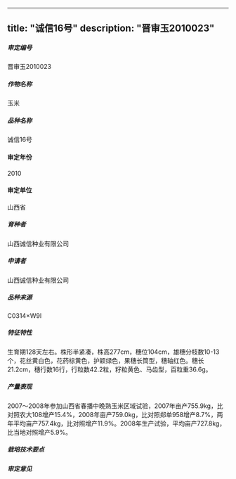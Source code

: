 
---
title: "诚信16号"
description: "晋审玉2010023"
---
##### 审定编号 
晋审玉2010023

##### 作物名称
玉米

##### 品种名称
诚信16号

#### 审定年份
2010	

#### 审定单位
山西省

##### 育种者
山西诚信种业有限公司

##### 申请者
山西诚信种业有限公司

##### 品种来源
C0314×W9l

##### 特征特性
生育期128天左右。株形半紧凑，株高277cm，穗位104cm，雄穗分枝数10-13个，花丝黄白色，花药棕黄色，护颖绿色，果穗长筒型，穗轴红色。穗长21.2cm，穗行数16行，行粒数42.2粒，籽粒黄色、马齿型，百粒重36.6g。

##### 产量表现
2007～2008年参加山西省春播中晚熟玉米区域试验，2007年亩产755.9kg，比对照农大108增产15.4%，2008年亩产759.0kg，比对照郑单958增产8.7%，两年平均亩产757.4kg，比对照增产11.9%。2008年生产试验，平均亩产727.8kg，比当地对照增产5.9%。

##### 栽培技术要点


##### 审定意见



